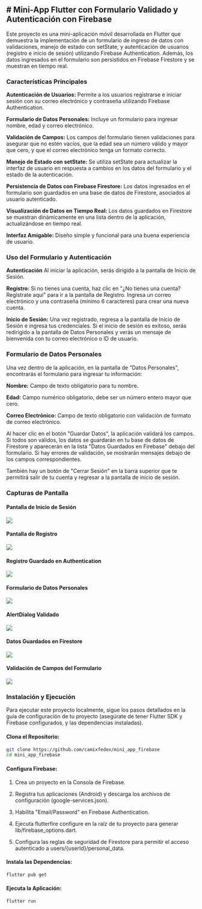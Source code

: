 ## # Mini-App Flutter con Formulario Validado y Autenticación con Firebase
Este proyecto es una mini-aplicación móvil desarrollada en Flutter que demuestra la implementación de un formulario de ingreso de datos con validaciones, manejo de estado con setState, y autenticación de usuarios (registro e inicio de sesión) utilizando Firebase Authentication. Además, los datos ingresados en el formulario son persistidos en Firebase Firestore y se muestran en tiempo real.

### Características Principales
**Autenticación de Usuarios:** Permite a los usuarios registrarse e iniciar sesión con su correo electrónico y contraseña utilizando Firebase Authentication.

**Formulario de Datos Personales:** Incluye un formulario para ingresar nombre, edad y correo electrónico.

**Validación de Campos:** Los campos del formulario tienen validaciones para asegurar que no estén vacíos, que la edad sea un número válido y mayor que cero, y que el correo electrónico tenga un formato correcto.

**Manejo de Estado con setState:** Se utiliza setState para actualizar la interfaz de usuario en respuesta a cambios en los datos del formulario y el estado de la autenticación.

**Persistencia de Datos con Firebase Firestore:** Los datos ingresados en el formulario son guardados en una base de datos de Firestore, asociados al usuario autenticado.

**Visualización de Datos en Tiempo Real:** Los datos guardados en Firestore se muestran dinámicamente en una lista dentro de la aplicación, actualizándose en tiempo real.

**Interfaz Amigable:** Diseño simple y funcional para una buena experiencia de usuario.

### Uso del Formulario y Autenticación
**Autenticación**
Al iniciar la aplicación, serás dirigido a la pantalla de Inicio de Sesión.

**Registro:** Si no tienes una cuenta, haz clic en "¿No tienes una cuenta? Regístrate aquí" para ir a la pantalla de Registro. Ingresa un correo electrónico y una contraseña (mínimo 6 caracteres) para crear una nueva cuenta.

**Inicio de Sesión:** Una vez registrado, regresa a la pantalla de Inicio de Sesión e ingresa tus credenciales. Si el inicio de sesión es exitoso, serás redirigido a la pantalla de Datos Personales y verás un mensaje de bienvenida con tu correo electrónico o ID de usuario.

### Formulario de Datos Personales
Una vez dentro de la aplicación, en la pantalla de "Datos Personales", encontrarás el formulario para ingresar tu información:

**Nombre:** Campo de texto obligatorio para tu nombre.

**Edad:** Campo numérico obligatorio, debe ser un número entero mayor que cero.

**Correo Electrónico:** Campo de texto obligatorio con validación de formato de correo electrónico.

Al hacer clic en el botón "Guardar Datos", la aplicación validará los campos. Si todos son válidos, los datos se guardarán en tu base de datos de Firestore y aparecerán en la lista "Datos Guardados en Firebase" debajo del formulario. Si hay errores de validación, se mostrarán mensajes debajo de los campos correspondientes.

También hay un botón de "Cerrar Sesión" en la barra superior que te permitirá salir de tu cuenta y regresar a la pantalla de inicio de sesión.

### Capturas de Pantalla

#### Pantalla de Inicio de Sesión
![](https://github.com/camixfedex/mini_app_firebase/blob/main/screenshots/login_screen.png)
#### Pantalla de Registro
![](https://github.com/camixfedex/mini_app_firebase/blob/main/screenshots/registration_screen.png)
#### Registro Guardado en Authentication
![](https://github.com/camixfedex/mini_app_firebase/blob/main/screenshots/authentication_screen.png)
#### Formulario de Datos Personales
![](https://github.com/camixfedex/mini_app_firebase/blob/main/screenshots/form_screen.png)
#### AlertDialog Validado
![](https://github.com/camixfedex/mini_app_firebase/blob/main/screenshots/home_screen_form.png)
#### Datos Guardados en Firestore
![](https://github.com/camixfedex/mini_app_firebase/blob/main/screenshots/firestore_screen.png)
#### Validación de Campos del Formulario
![](https://github.com/camixfedex/mini_app_firebase/blob/main/screenshots/error_screen.png)

### Instalación y Ejecución
Para ejecutar este proyecto localmente, sigue los pasos detallados en la guía de configuración de tu proyecto (asegúrate de tener Flutter SDK y Firebase configurados, y las dependencias instaladas).

#### Clona el Repositorio:

```bash
git clone https://github.com/camixfedex/mini_app_firebase
cd mini_app_firebase
```

#### Configura Firebase:

1. Crea un proyecto en la Consola de Firebase.

3. Registra tus aplicaciones (Android) y descarga los archivos de configuración (google-services.json).

5. Habilita "Email/Password" en Firebase Authentication.

7. Ejecuta flutterfire configure en la raíz de tu proyecto para generar lib/firebase_options.dart.

9. Configura las reglas de seguridad de Firestore para permitir el acceso autenticado a users/{userId}/personal_data.

#### Instala las Dependencias:

```bash
flutter pub get
```

#### Ejecuta la Aplicación:

```bash
flutter run
```
